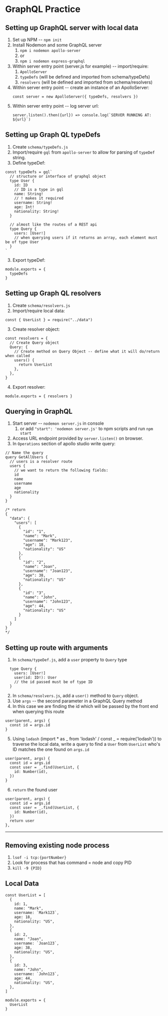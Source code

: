 # GraphQL Practice

## Setting up GraphQL server with local data

1. Set up NPM -- `npm init`
2. Install Nodemon and some GraphQL server
   1. `npm i nodemon apollo-server`
   2. or
   3. `npm i nodemon express-graphql`
3. Within server entry point (server.js for example) -- import/require:
   1. `ApolloServer`
   2. `typeDefs` (will be defined and imported from schema/typeDefs)
   3. `resolvers` (will be defined and imported from schema/resolvers)
4. Within server entry point -- create an instance of an ApolloServer:
   ```
   const server = new ApolloServer({ typeDefs, resolvers })
   ```
5. Within server entry point -- log server url:
   ```
   server.listen().then({url}) => console.log(`SERVER RUNNING AT: ${url}`)
   ```

## Setting up Graph QL typeDefs

1. Create `schema/typeDefs.js`
2. Import/require `gql` from `apollo-server` to allow for parsing of `typeDef` string.
3. Define typeDef:

```
const typeDefs = gql`
  // structure or interface of graphql object
  type User {
    id: ID
    // ID is a type in gql
    name: String!
    // ! makes it required
    username: String!
    age: Int!
    nationality: String!
  }

  // almost like the routes of a REST api
  type Query {
    users: [User!]
    // when querying users if it returns an array, each element must be of type User
  }
`
```

3. Export typeDef:

```
module.exports = {
  typeDefs
}
```

## Setting up Graph QL resolvers

1. Create `schema/resolvers.js`
2. Import/require local data:

```
const { UserList } = require("../data")
```

3. Create resolver object:

```
const resolvers = {
  // Create Query object
  Query: {
    // Create method on Query Object -- define what it will do/return when called
    users() {
      return UserList
    },
  },
}
```

4. Export resolver:

```
module.exports = { resolvers }
```

## Querying in GraphQL

1. Start server -- `nodemon server.js` in console
   1. or add `"start": 'nodemon server.js'` to npm scripts and run `npm start`
2. Access URL endpoint provided by `server.listen()` on browser.
3. In `Operations` section of apollo studio write query:

```
// Name the query
query GetAllUsers {
  // users is a resolver route
  users {
    // we want to return the following fields:
    id
    name
    username
    age
    nationality
  }
}

/* return
{
  "data": {
    "users": [
      {
        "id": "1",
        "name": "Mark",
        "username": "Mark123",
        "age": 18,
        "nationality": "US"
      },
      {
        "id": "2",
        "name": "Joan",
        "username": "Joan123",
        "age": 38,
        "nationality": "US"
      },
      {
        "id": "3",
        "name": "John",
        "username": "John123",
        "age": 44,
        "nationality": "US"
      }
    ]
  }
}
*/
```

## Setting up route with arguments

1. In `schema/typeDef.js`, add a `user` property to `Query` type

```
  type Query {
    users: [User!]
    user(id: ID!): User
    // the id passed must be of type ID
  }
```

2. In `schema/resolvers.js`, add a `user()` method to `Query` object.
3. Use `args` -- the second parameter in a GraphQL Query method
4. In this case we are finding the id which will be passed by the front end when querying this route

```
user(parent, args) {
  const id = args.id
}
```

5. Using `lodash` (import * as _ from 'lodash' / const _ = require('lodash')) to traverse the local data, write a query to find a `User` from `UserList` who's ID matches the one found on `args.id`

```
user(parent, args) {
  const id = args.id
  const user = _.find(UserList, {
    id: Number(id),
  })
}
```
6. `return` the found user

```
user(parent, args) {
  const id = args.id
  const user = _.find(UserList, {
    id: Number(id),
  })
  return user
},
```

---

## Removing existing node process

1. `lsof -i tcp:{portNumber}`
2. Look for process that has command = node and copy PID
3. `kill -9 {PID}`

## Local Data

```
const UserList = [
  {
    id: 1,
    name: "Mark",
    username: `Mark123`,
    age: 18,
    nationality: "US",
  },
  {
    id: 2,
    name: "Joan",
    username: `Joan123`,
    age: 38,
    nationality: "US",
  },
  {
    id: 3,
    name: "John",
    username: `John123`,
    age: 44,
    nationality: "US",
  },
]

module.exports = {
  UserList
}
```
